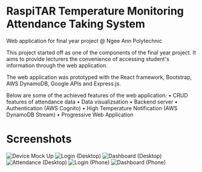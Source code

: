 # RaspiTAR Temperature Monitoring Attendance Taking System
Web application for final year project @ Ngee Ann Polytechnic

This project started off as one of the components of the final year project. It aims to provide lecturers the convenience of accessing student's information through the web application.  

The web application was prototyped with the React framework, Bootstrap, AWS DynamoDB, Google APIs and Express.js.

Below are some of the achieved features of the web application: 
• CRUD features of attendance data
• Data visualizsation
• Backend server 
• Authentication (AWS Cognito)
• High Temperature Notification (AWS DynamoDB Stream)
• Progressive Web Application

# Screenshots
![Device Mock Up](https://user-images.githubusercontent.com/41357084/133891009-37ed681f-c4a3-4466-9d27-89246aeb94f9.jpg)
![Login (Desktop)](https://user-images.githubusercontent.com/41357084/133891013-0963c5d0-8880-4d4f-b140-bc262aafa031.PNG)
![Dashboard (Desktop)](https://user-images.githubusercontent.com/41357084/133891017-549b34ad-5f9c-4288-91ff-07140692c11c.JPG)
![Attendance (Desktop)](https://user-images.githubusercontent.com/41357084/133891024-3a51c98a-5f8e-444d-9913-b998ca6c7c06.PNG)
![Login (Phone)](https://user-images.githubusercontent.com/41357084/133891015-541beb81-3c49-4024-aa59-e0d6337fd37f.PNG) ![Dashboard (Phone)](https://user-images.githubusercontent.com/41357084/133891021-5ff00d11-f205-4ea4-80a3-4817801e9fc3.JPG)

